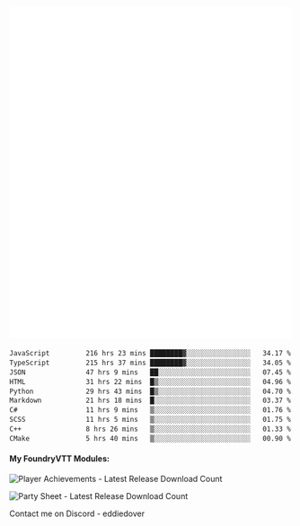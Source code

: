 
![](https://raw.githubusercontent.com/eddiedover/ghstats/master/generated/overview.svg)
![](https://raw.githubusercontent.com/eddiedover/ghstats/master/generated/languages.svg)

<!--START_SECTION:waka-->

```txt
JavaScript         216 hrs 23 mins ████████▓░░░░░░░░░░░░░░░░   34.17 %
TypeScript         215 hrs 37 mins ████████▓░░░░░░░░░░░░░░░░   34.05 %
JSON               47 hrs 9 mins   ██░░░░░░░░░░░░░░░░░░░░░░░   07.45 %
HTML               31 hrs 22 mins  █▒░░░░░░░░░░░░░░░░░░░░░░░   04.96 %
Python             29 hrs 43 mins  █▒░░░░░░░░░░░░░░░░░░░░░░░   04.70 %
Markdown           21 hrs 18 mins  █░░░░░░░░░░░░░░░░░░░░░░░░   03.37 %
C#                 11 hrs 9 mins   ▒░░░░░░░░░░░░░░░░░░░░░░░░   01.76 %
SCSS               11 hrs 5 mins   ▒░░░░░░░░░░░░░░░░░░░░░░░░   01.75 %
C++                8 hrs 26 mins   ▒░░░░░░░░░░░░░░░░░░░░░░░░   01.33 %
CMake              5 hrs 40 mins   ▒░░░░░░░░░░░░░░░░░░░░░░░░   00.90 %
```

<!--END_SECTION:waka-->

#### My FoundryVTT Modules:

  ![Player Achievements - Latest Release Download Count](https://img.shields.io/badge/dynamic/json?label=Player%20Achievements%20-%20Downloads@latest&query=assets%5B1%5D.download_count&url=https%3A%2F%2Fapi.github.com%2Frepos%2FEddieDover%2Ffvtt-player-achievements%2Freleases%2Flatest)

  ![Party Sheet - Latest Release Download Count](https://img.shields.io/badge/dynamic/json?label=Party%20Sheet%20-%20Downloads@latest&query=assets%5B1%5D.download_count&url=https%3A%2F%2Fapi.github.com%2Frepos%2FEddieDover%2Ffvtt-party-sheet%2Freleases%2Flatest)

<a rel="me" href="https://techhub.social/@EddieDover"></a>

Contact me on Discord - eddiedover
